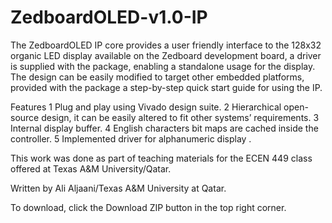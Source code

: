 ZedboardOLED-v1.0-IP
====================
The ZedboardOLED IP core provides a user friendly interface to the 128x32 organic LED display available on the Zedboard development board, a driver is supplied with the package, enabling a standalone usage for the display. The design can be easily modified to target other embedded platforms, provided with the package a step-by-step quick start guide for using the IP.

Features
1 Plug and play using Vivado design suite.
2 Hierarchical open-source design, it can be easily altered to fit other systems’ requirements.
3 Internal display buffer.
4 English characters bit maps are cached inside the controller.
5 Implemented driver for alphanumeric display .

This work was done as part of teaching materials for the ECEN 449 class offered at Texas A&M University/Qatar.

Written by Ali Aljaani/Texas A&M University at Qatar.

To download, click the Download ZIP button in the top right corner.
